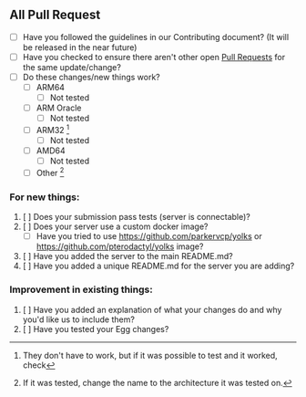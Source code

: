 ## All Pull Request
* [ ] Have you followed the guidelines in our Contributing document? (It will be released in the near future)
* [ ] Have you checked to ensure there aren't other open [Pull Requests](../pulls) for the same update/change?
* [ ] Do these changes/new things work?
    * [ ] ARM64
        * [ ] Not tested
    * [ ] ARM Oracle
        * [ ] Not tested
    * [ ] ARM32 [^1]
        * [ ] Not tested
    * [ ] AMD64
        * [ ] Not tested
    * [ ] Other [^2]

<!-- You can erase any parts of this template not applicable to your Pull Request. -->

### For new things:
1. [ ] Does your submission pass tests (server is connectable)?
1. [ ] Does your server use a custom docker image?  
    * [ ] Have you tried to use https://github.com/parkervcp/yolks or https://github.com/pterodactyl/yolks image?  
1. [ ] Have you added the server to the main README.md?  
1. [ ] Have you added a unique README.md for the server you are adding?

### Improvement in existing things:
1. [ ] Have you added an explanation of what your changes do and why you'd like us to include them?
1. [ ] Have you tested your Egg changes?


[^1]: They don't have to work, but if it was possible to test and it worked, check
[^2]: If it was tested, change the name to the architecture it was tested on.
